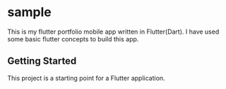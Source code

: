 # sample

This is my flutter portfolio mobile app written in Flutter(Dart). I have used some basic flutter concepts to build this app.

## Getting Started

This project is a starting point for a Flutter application.
